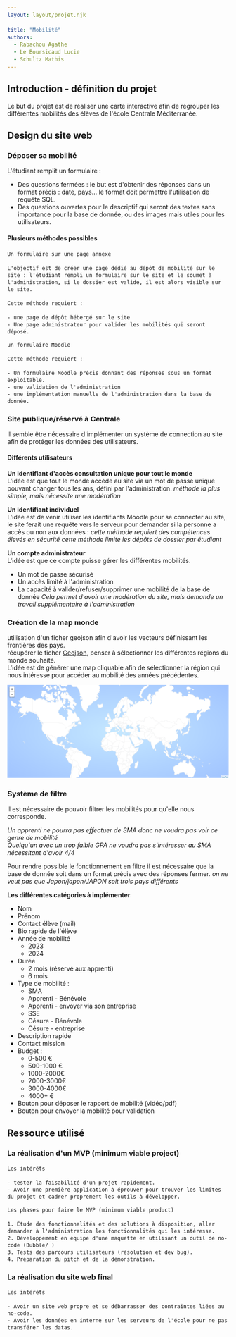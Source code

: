 ```yaml
---
layout: layout/projet.njk

title: "Mobilité"
authors:
  - Rabachou Agathe
  - Le Boursicaud Lucie
  - Schultz Mathis
---
```

## Introduction - définition du projet

Le but du projet est de réaliser une carte interactive afin de regrouper les différentes mobilités des élèves de l'école Centrale Méditerranée.

## Design du site web

### Déposer sa mobilité

L'étudiant remplit un formulaire :

- Des questions fermées : le but est d'obtenir des réponses dans un format précis : date, pays... le format doit permettre l'utilisation de requête SQL.
- Des questions ouvertes pour le descriptif qui seront des textes sans importance pour la base de donnée, ou des images mais utiles pour les utilisateurs.

#### Plusieurs méthodes possibles

```
Un formulaire sur une page annexe

L'objectif est de créer une page dédié au dépôt de mobilité sur le site : l'étudiant rempli un formulaire sur le site et le soumet à l'administration, si le dossier est valide, il est alors visible sur le site.

Cette méthode requiert :

- une page de dépôt hébergé sur le site
- Une page administrateur pour valider les mobilités qui seront déposé.
```

```
un formulaire Moodle  

Cette méthode requiert :

- Un formulaire Moodle précis donnant des réponses sous un format exploitable.
- une validation de l'administration
- une implémentation manuelle de l'administration dans la base de donnée.
```

### Site publique/réservé à Centrale

Il semble être nécessaire d'implémenter un système de connection au site afin de protéger les données des utilisateurs.

#### Différents utilisateurs

**Un identifiant d'accès consultation unique pour tout le monde**  
L'idée est que tout le monde accède au site via un mot de passe unique pouvant changer tous les ans, défini par l'administration.
*méthode la plus simple, mais nécessite une modération*

**Un identifiant individuel**  
L'idée est de venir utiliser les identifiants Moodle pour se connecter au site, le site ferait une requête vers le serveur pour demander si la personne a accès ou non aux données : *cette méthode requiert des compétences élevés en sécurité*
*cette méthode limite les dépôts de dossier par étudiant*

**Un compte administrateur**  
L'idée est que ce compte puisse gérer les différentes mobilités.

- Un mot de passe sécurisé
- Un accès limité à l'administration
- La capacité à valider/refuser/supprimer une mobilité de la base de donnée
*Cela permet d'avoir une modération du site, mais demande un travail supplémentaire à l'administration*

### Création de la map monde

utilisation d'un ficher geojson afin d'avoir les vecteurs définissant les frontières des pays.  
récupérer le ficher [Geojson](https://geojson-maps.ash.ms/), penser à sélectionner les différentes régions du monde souhaité.  
L'idée est de générer une map cliquable afin de sélectionner la région qui nous intéresse pour accéder au mobilité des années précédentes.

<img src="map.png">

### Système de filtre

Il est nécessaire de pouvoir filtrer les mobilités pour qu'elle nous corresponde.

*Un apprenti ne pourra pas effectuer de SMA donc ne voudra pas voir ce genre de mobilité*  
*Quelqu'un avec un trop faible GPA ne voudra pas s'intéresser au SMA nécessitant d'avoir 4/4*

Pour rendre possible le fonctionnement en filtre il est nécessaire que la base de donnée soit dans un format précis avec des réponses fermer.
*on ne veut pas que Japon/japon/JAPON soit trois pays différents*

**Les différentes catégories à implémenter**

- Nom
- Prénom
- Contact élève (mail)
- Bio rapide de l'élève
- Année de mobilité
  - 2023
  - 2024
- Durée
  - 2 mois (réservé aux apprenti)
  - 6 mois
- Type de mobilité :  
  - SMA
  - Apprenti - Bénévole
  - Apprenti - envoyer via son entreprise
  - SSE
  - Césure - Bénévole
  - Césure - entreprise
- Description rapide
- Contact mission
- Budget :
  - 0-500 €
  - 500-1000 €
  - 1000-2000€
  - 2000-3000€
  - 3000-4000€
  - 4000+ €
- Bouton pour déposer le rapport de mobilité (vidéo/pdf)
- Bouton pour envoyer la mobilité pour validation

## Ressource utilisé

### La réalisation d'un MVP (minimum viable project)

```
Les intérêts

- tester la faisabilité d'un projet rapidement.
- Avoir une première application à éprouver pour trouver les limites du projet et cadrer proprement les outils à développer.
```

```
Les phases pour faire le MVP (minimum viable product)

1. Étude des fonctionnalités et des solutions à disposition, aller demander à l'administration les fonctionnalités qui les intéresse.
2. Développement en équipe d'une maquette en utilisant un outil de no-code (Bubble/ )
3. Tests des parcours utilisateurs (résolution et dev bug).
4. Préparation du pitch et de la démonstration.
```

### La réalisation du site web final

```
Les intérêts

- Avoir un site web propre et se débarrasser des contraintes liées au no-code.
- Avoir les données en interne sur les serveurs de l'école pour ne pas transférer les datas.
```